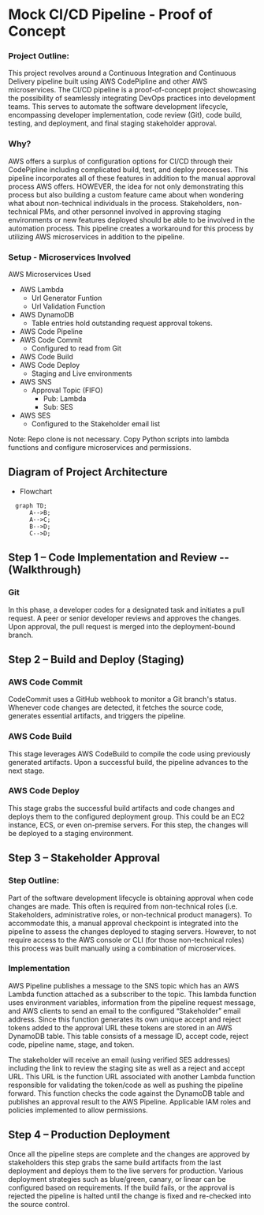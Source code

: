 # Mock CI/CD Pipeline - Proof of Concept

### Project Outline: 
This project revolves around a Continuous Integration and Continuous Delivery pipeline built using AWS CodePipline and other AWS microservices. The CI/CD pipeline is a proof-of-concept project showcasing the possibility of seamlessly integrating DevOps practices into development teams. This serves to automate the software development lifecycle, encompassing developer implementation, code review (Git), code build, testing, and deployment, and final staging stakeholder approval.

### Why? 
AWS offers a surplus of configuration options for CI/CD through their CodePipline including complicated build, test, and deploy processes. This pipeline incorporates all of these features in addition to the manual approval process AWS offers. HOWEVER, the idea for not only demonstrating this process but also building a custom feature came about when wondering what about non-technical individuals in the process. Stakeholders, non-technical PMs, and other personnel involved in approving staging environments or new features deployed should be able to be involved in the automation process. This pipeline creates a workaround for this process by utilizing AWS microservices in addition to the pipeline.

### Setup - Microservices Involved

AWS Microservices Used
- AWS Lambda
    - Url Generator Funtion
    - Url Validation Function
- AWS DynamoDB
    - Table entries hold outstanding request approval tokens.
- AWS Code Pipeline
- AWS Code Commit
    - Configured to read from Git
- AWS Code Build
- AWS Code Deploy
    - Staging and Live environments
- AWS SNS 
    - Approval Topic (FIFO)
        - Pub: Lambda
        - Sub: SES
- AWS SES
    - Configured to the Stakeholder email list

Note: Repo clone is not necessary. 
Copy Python scripts into lambda functions and configure microservices and permissions.

## Diagram of Project Architecture

  - Flowchart
  
   ```mermaid
     graph TD;
         A-->B;
         A-->C;
         B-->D;
         C-->D;
   ```

## Step 1 – Code Implementation and Review  --  (Walkthrough)

### Git
In this phase, a developer codes for a designated task and initiates a pull request. A peer or senior developer reviews and approves the changes. Upon approval, the pull request is merged into the deployment-bound branch.

## Step 2 – Build and Deploy (Staging)

### AWS Code Commit

CodeCommit uses a GitHub webhook to monitor a Git branch's status. Whenever code changes are detected, it fetches the source code, generates essential artifacts, and triggers the pipeline.

### AWS Code Build
This stage leverages AWS CodeBuild to compile the code using previously generated artifacts. Upon a successful build, the pipeline advances to the next stage.

### AWS Code Deploy 
This stage grabs the successful build artifacts and code changes and deploys them to the configured deployment group. This could be an EC2 instance, ECS, or even on-premise servers. For this step, the changes will be deployed to a staging environment. 

## Step 3 – Stakeholder Approval

### Step Outline: 
Part of the software development lifecycle is obtaining approval when code changes are made. This often is required from non-technical roles (i.e. Stakeholders, administrative roles, or non-technical product managers). To accommodate this, a manual approval checkpoint is integrated into the pipeline to assess the changes deployed to staging servers. However, to not require access to the AWS console or CLI (for those non-technical roles) this process was built manually using a combination of microservices. 

### Implementation
AWS Pipeline publishes a message to the SNS topic which has an AWS Lambda function attached as a subscriber to the topic. This lambda function uses environment variables, information from the pipeline request message, and AWS clients to send an email to the configured “Stakeholder” email address. Since this function generates its own unique accept and reject tokens added to the approval URL these tokens are stored in an AWS DynamoDB table. This table consists of a message ID, accept code, reject code, pipeline name, stage, and token. 

The stakeholder will receive an email (using verified SES addresses) including the link to review the staging site as well as a reject and accept URL. This URL is the function URL associated with another Lambda function responsible for validating the token/code as well as pushing the pipeline forward. This function checks the code against the DynamoDB table and publishes an approval result to the AWS Pipeline. Applicable IAM roles and policies implemented to allow permissions. 

## Step 4 – Production Deployment

Once all the pipeline steps are complete and the changes are approved by stakeholders this step grabs the same build artifacts from the last deployment and deploys them to the live servers for production. Various deployment strategies such as blue/green, canary, or linear can be configured based on requirements. If the build fails, or the approval is rejected the pipeline is halted until the change is fixed and re-checked into the source control. 